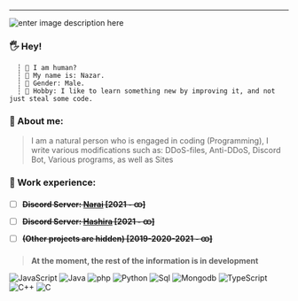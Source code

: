 ---
![enter image description here](https://media.discordapp.net/attachments/566696599359586323/862633776609624064/unknown.png?width=632&height=178)
### 🖐 **Hey!**
	  ┆ 🧬 I am human?
      ┆ 👦 My name is: Nazar.
      ┆ 🔎 Gender: Male.
      ┆ 🧪 Hobby: I like to learn something new by improving it, and not just steal some code.

 ### 🍕 About me:
> I am a natural person who is engaged in coding (Programming), I write various modifications such as: DDoS-files, Anti-DDoS, Discord Bot, Various programs, as well as Sites
 ### 🧩 Work experience:
 - [ ] **~~Discord Server: [Narai](https://discord.gg/narai) [2021 - ထ]~~**
 - [ ] **~~Discord Server: [Hashira](https://discord.gg/hashira) [2021 - ထ]~~**
 - [ ] **~~(Other projects are hidden) [2019-2020-2021 - ထ]~~**	

> **At the moment, the rest of the information is in development**

![JavaScript](https://img.shields.io/badge/JavaScript-090909?style=for-the-badge&logo=javascript) ![Java](https://img.shields.io/badge/Java-090909?style=for-the-badge&logo=java) ![php](https://img.shields.io/badge/PHP-090909?style=for-the-badge&logo=php) ![Python](https://img.shields.io/badge/Python-090909?style=for-the-badge&logo=python) ![Sql](https://img.shields.io/badge/Sql-090909?style=for-the-badge&logo=sqlite) ![Mongodb](https://img.shields.io/badge/MongoDB-090909?style=for-the-badge&logo=mongodb) ![TypeScript](https://img.shields.io/badge/TypeScript-090909?style=for-the-badge&logo=TypeScript) ![C++](https://img.shields.io/badge/c++-090909?style=for-the-badge&logo=cplusplus) ![C](https://img.shields.io/badge/c sharp-090909?style=for-the-badge&logo=csharp)

